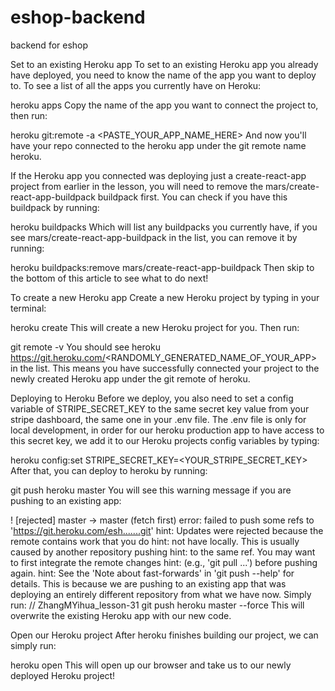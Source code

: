 # eshop-backend
backend for eshop

Set to an existing Heroku app
To set to an existing Heroku app you already have deployed, you need to know the name of the app you want to deploy to. To see a list of all the apps you currently have on Heroku:

heroku apps
Copy the name of the app you want to connect the project to, then run:

heroku git:remote -a <PASTE_YOUR_APP_NAME_HERE>
And now you'll have your repo connected to the heroku app under the git remote name heroku.

If the Heroku app you connected was deploying just a create-react-app project from earlier in the lesson, you will need to remove the mars/create-react-app-buildpack buildpack first. You can check if you have this buildpack by running:

heroku buildpacks
Which will list any buildpacks you currently have, if you see mars/create-react-app-buildpack in the list, you can remove it by running:

heroku buildpacks:remove mars/create-react-app-buildpack
Then skip to the bottom of this article to see what to do next!

To create a new Heroku app
Create a new Heroku project by typing in your terminal:

heroku create
This will create a new Heroku project for you. Then run:

git remote -v
You should see heroku https://git.heroku.com/<RANDOMLY_GENERATED_NAME_OF_YOUR_APP> in the list. This means you have successfully connected your project to the newly created Heroku app under the git remote of heroku.

Deploying to Heroku
Before we deploy, you also need to set a config variable of STRIPE_SECRET_KEY to the same secret key value from your stripe dashboard, the same one in your .env file. The .env file is only for local development, in order for our heroku production app to have access to this secret key, we add it to our Heroku projects config variables by typing:

heroku config:set STRIPE_SECRET_KEY=<YOUR_STRIPE_SECRET_KEY>
After that, you can deploy to heroku by running:

git push heroku master
You will see this warning message if you are pushing to an existing app:

! [rejected]        master -> master (fetch first)
error: failed to push some refs to 'https://git.heroku.com/esh.......git'
hint: Updates were rejected because the remote contains work that you do
hint: not have locally. This is usually caused by another repository pushing
hint: to the same ref. You may want to first integrate the remote changes
hint: (e.g., 'git pull ...') before pushing again.
hint: See the 'Note about fast-forwards' in 'git push --help' for details.
This is because we are pushing to an existing app that was deploying an entirely different repository from what we have now. Simply run:
	// ZhangMYihua_lesson-31
git push heroku master --force
This will overwrite the existing Heroku app with our new code.

Open our Heroku project
After heroku finishes building our project, we can simply run:

heroku open
This will open up our browser and take us to our newly deployed Heroku project!
